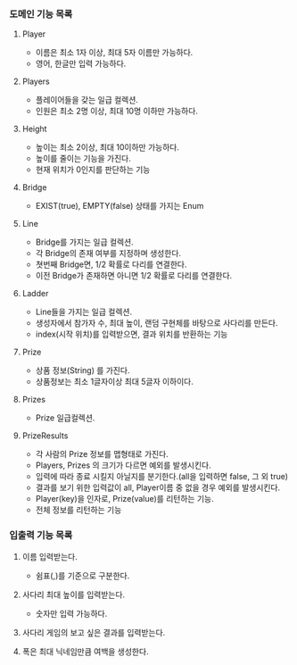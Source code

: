 ### 도메인 기능 목록

1. Player
    - 이름은 최소 1자 이상, 최대 5자 이름만 가능하다.
    - 영어, 한글만 입력 가능하다.

2. Players
    - 플레이어들을 갖는 일급 컬렉션.
    - 인원은 최소 2명 이상, 최대 10명 이하만 가능하다.

3. Height
    - 높이는 최소 2이상, 최대 10이하만 가능하다.
    - 높이를 줄이는 기능을 가진다.
    - 현재 위치가 0인지를 판단하는 기능

4. Bridge
    - EXIST(true), EMPTY(false) 상태를 가지는 Enum

5. Line
    - Bridge를 가지는 일급 컬렉션.
    - 각 Bridge의 존재 여부를 지정하며 생성한다.
    - 쳣번째 Bridge면, 1/2 확률로 다리를 연결한다.
    - 이전 Bridge가 존재하면 아니면 1/2 확률로 다리를 연결한다.

6. Ladder
    - Line들을 가지는 일급 컬렉션.
    - 생성자에서 참가자 수, 최대 높이, 랜덤 구현체를 바탕으로 사다리를 만든다.
    - index(시작 위치)를 입력받으면, 결과 위치를 반환하는 기능

7. Prize
    - 상품 정보(String) 를 가진다.
    - 상품정보는 최소 1글자이상 최대 5글자 이하이다.
8. Prizes
    - Prize 일급컬렉션.

9. PrizeResults
    - 각 사람의 Prize 정보를 맵형태로 가진다.
    - Players, Prizes 의 크기가 다르면 예외를 발생시킨다.
    - 입력에 따라 종료 시킬지 아닐지를 분기한다.(all을 입력하면 false, 그 외 true)
    - 결과를 보기 위한 입력값이 all, Player이름 중 없을 경우 예외를 발생시킨다.
    - Player(key)을 인자로, Prize(value)를 리턴하는 기능.
    - 전체 정보를 리턴하는 기능

### 입출력 기능 목록

1. 이름 입력받는다.
    - 쉼표(,)를 기준으로 구분한다.

2. 사다리 최대 높이를 입력받는다.
    - 숫자만 입력 가능하다.

3. 사다리 게임의 보고 싶은 결과를 입력받는다.

4. 폭은 최대 닉네임만큼 여백을 생성한다.
